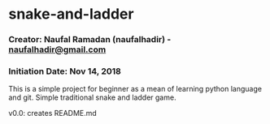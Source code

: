 # snake-and-ladder
### Creator: Naufal Ramadan (naufalhadir) - naufalhadir@gmail.com
### Initiation Date: Nov 14, 2018

This is a simple project for beginner as a mean of learning python language and git.
Simple traditional snake and ladder game.

v0.0:
creates README.md
